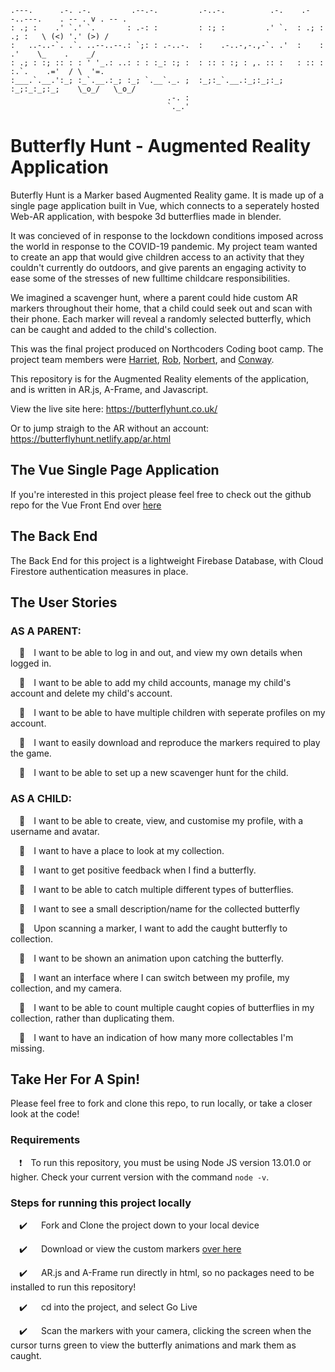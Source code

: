     .---.      .-. .-.         .--.-.         .-..-.          .-.    .--..---.    . -- . v . -- .
    : .; :    .' `.' `.       : .-: :         : :; :         .' `.  : .; : .; :   \ (<) '.' (>) /
    :   ..-..-`. .`. ..--..--.: `;: : .-..-.  :    .-..-,-.,-`. .'  :    :   .'    \_    .    _/
    : .; : :; :: : : ' '_.: ..: : : :_: :; :  : :: : :; : ,. :: :   : :: : :.`.    .='  / \  '=.
    :___.`.__.':_; :_`.__.:_; :_; `.__`._. ;  :_;:_`.__.:_;:_;:_;   :_;:_:_;:_;    \_o_/   \_o_/
                                       .-. :                                   
                                       `._.'                                   
                                       
# Butterfly Hunt - Augmented Reality Application

Buterfly Hunt is a Marker based Augmented Reality game.  It is made up of a single page application built in Vue, which connects to a seperately hosted Web-AR application, with bespoke 3d butterflies made in blender.

It was concieved of in response to the lockdown conditions imposed across the world in response to the COVID-19 pandemic.  My project team wanted to create an app that would give children access to an activity that they couldn't currently do outdoors, and give parents an engaging activity to ease some of the stresses of new fulltime childcare responsibilities.

We imagined a scavenger hunt, where a parent could hide custom AR markers throughout their home, that a child could seek out and scan with their phone.  Each marker will reveal a randomly selected butterfly, which can be caught and added to the child's collection. 

This was the final project produced on Northcoders Coding boot camp.  The project team members were [Harriet](https://github.com/Harriet-Blundell), [Rob](https://github.com/mauvesky1), [Norbert](https://github.com/mauvesky1), and  [Conway](https://github.com/conwayhub).

This repository is for the Augmented Reality elements of the application, and is written in AR.js, A-Frame, and Javascript. 

View the live site here:  https://butterflyhunt.co.uk/

Or to jump straigh to the AR without an account: https://butterflyhunt.netlify.app/ar.html

## The Vue Single Page Application

If you're interested in this project please feel free to check out the github repo for the Vue Front End over [here](https://github.com/Harriet-Blundell/ScavengerHuntAR)

## The Back End

The Back End for this project is a lightweight Firebase Database, with Cloud Firestore authentication measures in place. 

## The User Stories

### AS A PARENT: 
&emsp;👨&emsp;I want to be able to log in and out, and view my own details when logged in.

&emsp;👩&emsp;I want to be able to add my child accounts, manage my child's account and delete my child's account.

&emsp;👨&emsp;I want to be able to have multiple children with seperate profiles on my account. 

&emsp;👩&emsp;I want to easily download and reproduce the markers required to play the game. 

&emsp;👨&emsp;I want to be able to set up a new scavenger hunt for the child.

### AS A CHILD: 

&emsp;👧&emsp;I want to be able to create, view, and customise my profile, with a username and avatar.

&emsp;👦&emsp;I want to have a place to look at my collection.

&emsp;👧&emsp;I want to get positive feedback when I find a butterfly.

&emsp;👦&emsp;I want to be able to catch multiple different types of butterflies.

&emsp;👧&emsp;I want to see a small description/name for the collected butterfly

&emsp;👧&emsp;Upon scanning a marker, I want to add the caught butterfly to collection.

&emsp;👦&emsp;I want to be shown an animation upon catching the butterfly.

&emsp;👧&emsp;I want an interface where I can switch between my profile, my collection, and my camera.

&emsp;👦&emsp;I want to be able to count multiple caught copies of butterflies in my collection, rather than duplicating them.

&emsp;👧&emsp;I want to have an indication of how many more collectables I'm missing.

## Take Her For A Spin!

Please feel free to fork and clone this repo, to run locally, or take a closer look at the code!

### Requirements

&emsp;❗&emsp;To run this repository, you must be using Node JS version 13.01.0 or higher. Check your current version with the command `node -v`.

### Steps for running this project locally

&emsp;✔️ &emsp; Fork and Clone the project down to your local device

&emsp;✔️ &emsp; Download or view the custom markers [over here](https://github.com/conwayhub/markertests/blob/master/Markersheet.pdf)

&emsp;✔️ &emsp; AR.js and A-Frame run directly in html, so no packages need to be installed to run this repository! 

&emsp;✔️ &emsp; cd into the project, and select Go Live

&emsp;✔️ &emsp; Scan the markers with your camera, clicking the screen when the cursor turns green to view the butterfly animations and mark them as caught. 
